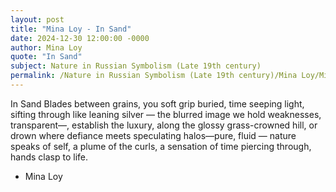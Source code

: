 ```yaml
---
layout: post
title: "Mina Loy - In Sand"
date: 2024-12-30 12:00:00 -0000
author: Mina Loy
quote: "In Sand"
subject: Nature in Russian Symbolism (Late 19th century)
permalink: /Nature in Russian Symbolism (Late 19th century)/Mina Loy/Mina Loy - In Sand
---
```


In Sand
Blades between grains,
you soft grip buried,
time seeping light,
sifting through like leaning silver —
the blurred image we hold weaknesses,
transparent—,
establish the luxury,
along the glossy grass-crowned hill,
or drown where defiance meets 
speculating halos—pure, fluid —
nature speaks of self, a plume of the curls,
a sensation of time piercing through,
hands clasp to life.


- Mina Loy
